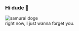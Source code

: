 ### Hi dude 👋
![samurai doge](https://user-images.githubusercontent.com/112954170/213908207-f86ad4c1-dc47-462e-9eee-50f4457923f5.jpg)<br>
right now, I just wanna forget you.
<!--
**delapzzz/delapzzz** is a ✨ _special_ ✨ repository because its `README.md` (this file) appears on your GitHub profile.

Here are some ideas to get you started:

- 🔭 I’m currently working on ...
- 🌱 I’m currently learning ...
- 👯 I’m looking to collaborate on ...
- 🤔 I’m looking for help with ...
- 💬 Ask me about ...
- 📫 How to reach me: ...
- 😄 Pronouns: ...
- ⚡ Fun fact: ...
-->

